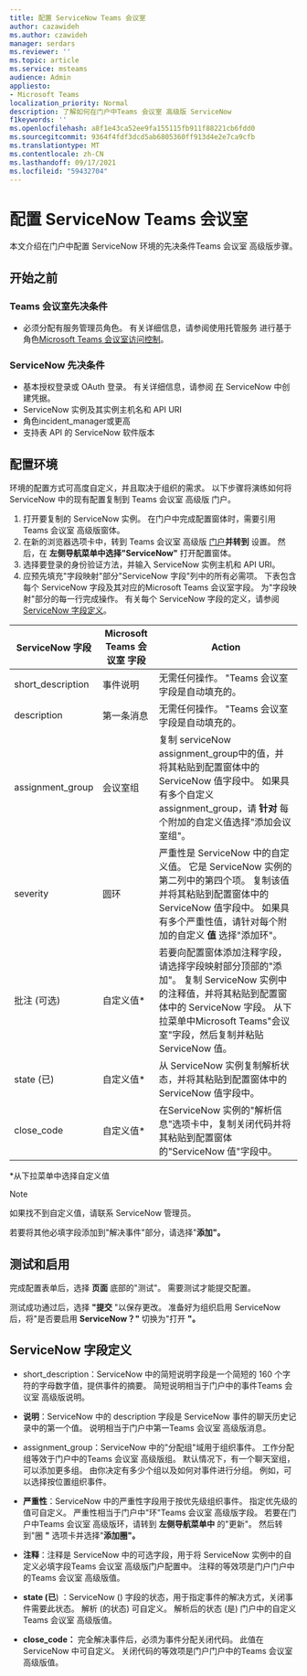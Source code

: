 ```yaml
---
title: 配置 ServiceNow Teams 会议室
author: cazawideh
ms.author: czawideh
manager: serdars
ms.reviewer: ''
ms.topic: article
ms.service: msteams
audience: Admin
appliesto:
- Microsoft Teams
localization_priority: Normal
description: 了解如何在门户中Teams 会议室 高级版 ServiceNow
f1keywords: ''
ms.openlocfilehash: a8f1e43ca52ee9fa155115fb911f88221cb6fdd0
ms.sourcegitcommit: 9364f4fdf3dcd5ab6805360ff913d4e2e7ca9cfb
ms.translationtype: MT
ms.contentlocale: zh-CN
ms.lasthandoff: 09/17/2021
ms.locfileid: "59432704"
---
```

# <a name="configure-servicenow-for-teams-rooms"></a>配置 ServiceNow Teams 会议室

本文介绍在门户中配置 ServiceNow 环境的先决条件Teams 会议室 高级版步骤。

## <a name="before-you-begin"></a>开始之前

### <a name="teams-rooms-prerequisites"></a>Teams 会议室先决条件

- 必须分配有服务管理员角色。 有关详细信息，请参阅使用托管服务 进行基于角色[Microsoft Teams 会议室访问控制](microsoft-teams-rooms-premium-rbac.md)。

### <a name="servicenow-prerequisites"></a>ServiceNow 先决条件

- 基本授权登录或 OAuth 登录。 有关详细信息，请参阅 [在](https://developer.servicenow.com/dev.do#!/learn/learning-plans/rome/servicenow_application_developer/app_store_learnv2_rest_rome_creating_credentials) ServiceNow 中创建凭据。
- ServiceNow 实例及其实例主机名和 API URI
- 角色incident_manager或更高
- 支持表 API 的 ServiceNow 软件版本

## <a name="configure-your-environment"></a>配置环境

环境的配置方式可高度自定义，并且取决于组织的需求。 以下步骤将演练如何将 ServiceNow 中的现有配置复制到 Teams 会议室 高级版 门户。

1. 打开要复制的 ServiceNow 实例。 在门户中完成配置窗体时，需要引用Teams 会议室 高级版窗体。
2. 在新的浏览器选项卡中，转到 Teams 会议室 高级版 [门户](https://portal.rooms.microsoft.com/)**并转到** 设置。 然后，在 **左侧导航菜单中选择"ServiceNow"** 打开配置窗体。
3. 选择要登录的身份验证方法，并输入 ServiceNow 实例主机和 API URI。
4. 应预先填充"字段映射"部分"ServiceNow 字段"列中的所有必需项。 下表包含每个 ServiceNow 字段及其对应的Microsoft Teams 会议室字段。 为"字段映射"部分的每一行完成操作。 有关每个 ServiceNow 字段的定义，请参阅 [ServiceNow 字段定义](#servicenow-field-definitions)。

| ServiceNow 字段 | Microsoft Teams 会议室 字段 | Action |
| --- | --- | --- |
| short_description | 事件说明 | 无需任何操作。 "Teams 会议室字段是自动填充的。 |
| description | 第一条消息 | 无需任何操作。 "Teams 会议室字段是自动填充的。 |
| assignment_group | 会议室组 | 复制 serviceNow assignment_group中的值，并将其粘贴到配置窗体中的 ServiceNow 值字段中。 如果具有多个自定义assignment_group，请 **针对** 每个附加的自定义值选择"添加会议室组"。 |
| severity | 圆环 | 严重性是 ServiceNow 中的自定义值。 它是 ServiceNow 实例的第二列中的第四个项。 复制该值并将其粘贴到配置窗体中的 ServiceNow 值字段中。 如果具有多个严重性值，请针对每个附加的自定义 **值** 选择"添加环"。 |
| 批注 (可选)  | 自定义值* | 若要向配置窗体添加注释字段，请选择字段映射部分顶部的"添加"。 复制 ServiceNow 实例中的注释值，并将其粘贴到配置窗体中的 ServiceNow 字段。 从下拉菜单中Microsoft Teams"会议室"字段，然后复制并粘贴 ServiceNow 值。 |
| state (已)  | 自定义值* | 从 ServiceNow 实例复制解析状态，并将其粘贴到配置窗体中的 ServiceNow 值字段中。 |
| close_code | 自定义值* | 在ServiceNow 实例的"解析信息"选项卡中，复制关闭代码并将其粘贴到配置窗体的"ServiceNow 值"字段中。 |

*从下拉菜单中选择自定义值

>[!NOTE]
>如果找不到自定义值，请联系 ServiceNow 管理员。

若要将其他必填字段添加到"解决事件"部分，请选择"**添加"。**

## <a name="test-and-enable"></a>测试和启用

完成配置表单后，选择 **页面** 底部的"测试"。 需要测试才能提交配置。

测试成功通过后，选择 **"提交** "以保存更改。 准备好为组织启用 ServiceNow 后，将"是否要启用 **ServiceNow？"** 切换为"打开 **"。**

## <a name="servicenow-field-definitions"></a>ServiceNow 字段定义

- short_description：ServiceNow 中的简短说明字段是一个简短的 160 个字符的字母数字值，提供事件的摘要。 简短说明相当于门户中的事件Teams 会议室 高级版说明。

- **说明**：ServiceNow 中的 description 字段是 ServiceNow 事件的聊天历史记录中的第一个值。 说明相当于门户中第一Teams 会议室 高级版消息。

- assignment_group：ServiceNow 中的"分配组"域用于组织事件。 工作分配组等效于门户中的Teams 会议室 高级版组。 默认情况下，有一个聊天室组，可以添加更多组。 由你决定有多少个组以及如何对事件进行分组。 例如，可以选择按位置组织事件。

- **严重性**：ServiceNow 中的严重性字段用于按优先级组织事件。 指定优先级的值可自定义。 严重性相当于门户中"环"Teams 会议室 高级版字段。 若要在门户中Teams 会议室 高级版环，请转到 **左侧导航菜单中** 的"更新"。 然后转到"圈 **"** 选项卡并选择"**添加圈"。**

- **注释**：注释是 ServiceNow 中的可选字段，用于将 ServiceNow 实例中的自定义必填字段Teams 会议室 高级版门户配置中。 注释的等效项是门户门户中的Teams 会议室 高级版值。

- **state (已**) ：ServiceNow () 字段的状态，用于指定事件的解决方式，关闭事件需要此状态。 解析 (的状态) 可自定义。 解析后的状态 (是) 门户中的自定义Teams 会议室 高级版值。

- **close_code：** 完全解决事件后，必须为事件分配关闭代码。 此值在 ServiceNow 中可自定义。 关闭代码的等效项是门户门户中的Teams 会议室 高级版值。
